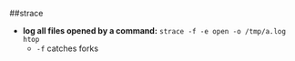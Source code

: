 ##strace
- **log all files opened by a command:** `strace -f -e open -o /tmp/a.log htop`
    - `-f` catches forks